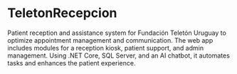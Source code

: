 # TeletonRecepcion
Patient reception and assistance system for Fundación Teletón Uruguay to optimize appointment management and communication. The web app includes modules for a reception kiosk, patient support, and admin management. Using .NET Core, SQL Server, and an AI chatbot, it automates tasks and enhances the patient experience.
